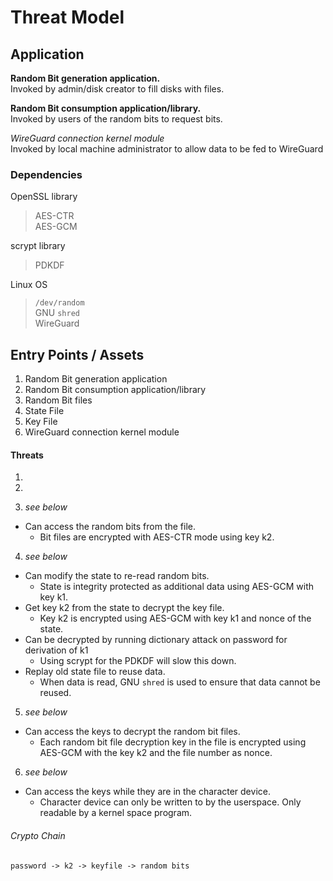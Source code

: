 # Threat Model

## Application
**Random Bit generation application.**  
Invoked by admin/disk creator to fill disks with files.  

**Random Bit consumption application/library.**  
Invoked by users of the random bits to request bits.  

*WireGuard connection kernel module*  
Invoked by local machine administrator to allow data to be fed to WireGuard  

### Dependencies
OpenSSL library  
> AES-CTR  
> AES-GCM  

scrypt library  
> PDKDF  

Linux OS  
> `/dev/random`  
> GNU `shred`  
> WireGuard  

## Entry Points / Assets
1. Random Bit generation application  
2. Random Bit consumption application/library  
3. Random Bit files  
4. State File  
5. Key File  
6. WireGuard connection kernel module  



#### Threats
1. 

2. 

3. *see below*
- Can access the random bits from the file.
  - Bit files are encrypted with AES-CTR mode using key k2.

4. *see below*
- Can modify the state to re-read random bits.
  - State is integrity protected as additional data using AES-GCM with key k1.
- Get key k2 from the state to decrypt the key file.
  - Key k2 is encrypted using AES-GCM with key k1 and nonce of the state.
- Can be decrypted by running dictionary attack on password for derivation of k1
  - Using scrypt for the PDKDF will slow this down.
- Replay old state file to reuse data.
  - When data is read, GNU `shred` is used to ensure that data cannot be reused.

5. *see below*
- Can access the keys to decrypt the random bit files.
  - Each random bit file decryption key in the file is encrypted using AES-GCM 
  with the key k2 and the file number as nonce.

6. *see below*
- Can access the keys while they are in the character device.
  - Character device can only be written to by the userspace. Only readable by a
  kernel space program.  


###### Crypto Chain
`password -> k2 -> keyfile -> random bits `